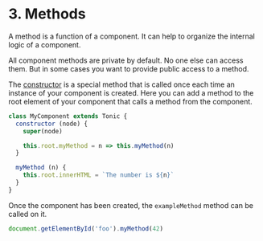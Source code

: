 # 3. Methods

A method is a function of a component. It can help to organize the internal
logic of a component.

All component methods are private by default. No one else can access them. But
in some cases you want to provide public access to a method.

The [constructor][0] is a special method that is called once each time an
instance of your component is created. Here you can add a method to the root
element of your component that calls a method from the component.

```js
class MyComponent extends Tonic {
  constructor (node) {
    super(node)

    this.root.myMethod = n => this.myMethod(n)
  }

  myMethod (n) {
    this.root.innerHTML = `The number is ${n}`
  }
}
```

Once the component has been created, the `exampleMethod` method can be called
on it.

```js
document.getElementById('foo').myMethod(42)
```

[0]:https://developer.mozilla.org/en-US/docs/Web/JavaScript/Reference/Classes
